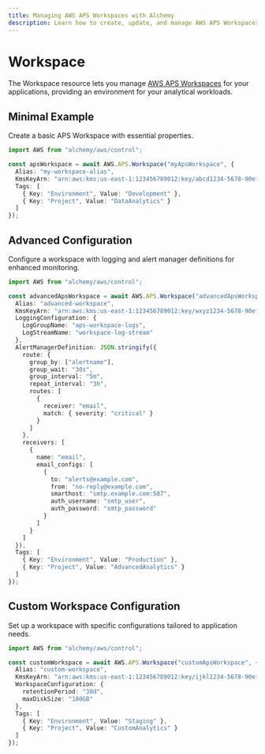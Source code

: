 ```yaml
---
title: Managing AWS APS Workspaces with Alchemy
description: Learn how to create, update, and manage AWS APS Workspaces using Alchemy Cloud Control.
---
```


# Workspace

The Workspace resource lets you manage [AWS APS Workspaces](https://docs.aws.amazon.com/aps/latest/userguide/) for your applications, providing an environment for your analytical workloads.

## Minimal Example

Create a basic APS Workspace with essential properties.

```ts
import AWS from "alchemy/aws/control";

const apsWorkspace = await AWS.APS.Workspace("myApsWorkspace", {
  Alias: "my-workspace-alias",
  KmsKeyArn: "arn:aws:kms:us-east-1:123456789012:key/abcd1234-5678-90ef-ghij-klmnopqrstuv",
  Tags: [
    { Key: "Environment", Value: "Development" },
    { Key: "Project", Value: "DataAnalytics" }
  ]
});
```

## Advanced Configuration

Configure a workspace with logging and alert manager definitions for enhanced monitoring.

```ts
import AWS from "alchemy/aws/control";

const advancedApsWorkspace = await AWS.APS.Workspace("advancedApsWorkspace", {
  Alias: "advanced-workspace",
  KmsKeyArn: "arn:aws:kms:us-east-1:123456789012:key/wxyz1234-5678-90ef-ghij-klmnopqrstuv",
  LoggingConfiguration: {
    LogGroupName: "aps-workspace-logs",
    LogStreamName: "workspace-log-stream"
  },
  AlertManagerDefinition: JSON.stringify({
    route: {
      group_by: ["alertname"],
      group_wait: "30s",
      group_interval: "5m",
      repeat_interval: "3h",
      routes: [
        {
          receiver: "email",
          match: { severity: "critical" }
        }
      ]
    },
    receivers: [
      {
        name: "email",
        email_configs: [
          {
            to: "alerts@example.com",
            from: "no-reply@example.com",
            smarthost: "smtp.example.com:587",
            auth_username: "smtp_user",
            auth_password: "smtp_password"
          }
        ]
      }
    ]
  }),
  Tags: [
    { Key: "Environment", Value: "Production" },
    { Key: "Project", Value: "AdvancedAnalytics" }
  ]
});
```

## Custom Workspace Configuration

Set up a workspace with specific configurations tailored to application needs.

```ts
import AWS from "alchemy/aws/control";

const customWorkspace = await AWS.APS.Workspace("customApsWorkspace", {
  Alias: "custom-workspace",
  KmsKeyArn: "arn:aws:kms:us-east-1:123456789012:key/ijkl1234-5678-90ef-ghij-klmnopqrstuv",
  WorkspaceConfiguration: {
    retentionPeriod: "30d",
    maxDiskSize: "100GB"
  },
  Tags: [
    { Key: "Environment", Value: "Staging" },
    { Key: "Project", Value: "CustomAnalytics" }
  ]
});
```